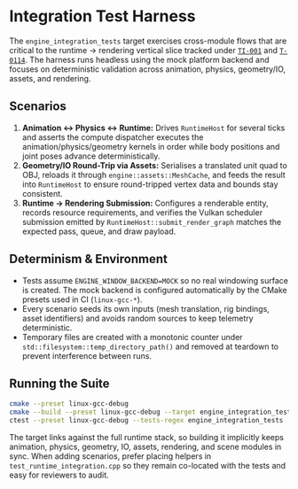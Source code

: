# Integration Test Harness

The `engine_integration_tests` target exercises cross-module flows that are
critical to the runtime → rendering vertical slice tracked under
[`TI-001`](../../docs/ROADMAP.md#ti-001-integration-suites) and
[`T-0114`](../../docs/tasks/T-0114-testing-integration-suites.md). The harness
runs headless using the mock platform backend and focuses on deterministic
validation across animation, physics, geometry/IO, assets, and rendering.

## Scenarios

1. **Animation ↔ Physics ↔ Runtime:** Drives `RuntimeHost` for several ticks and
   asserts the compute dispatcher executes the animation/physics/geometry
   kernels in order while body positions and joint poses advance deterministically.
2. **Geometry/IO Round-Trip via Assets:** Serialises a translated unit quad to
   OBJ, reloads it through `engine::assets::MeshCache`, and feeds the result into
   `RuntimeHost` to ensure round-tripped vertex data and bounds stay consistent.
3. **Runtime → Rendering Submission:** Configures a renderable entity, records
   resource requirements, and verifies the Vulkan scheduler submission emitted by
   `RuntimeHost::submit_render_graph` matches the expected pass, queue, and draw
   payload.

## Determinism & Environment

- Tests assume `ENGINE_WINDOW_BACKEND=MOCK` so no real windowing surface is
  created. The mock backend is configured automatically by the CMake presets used
  in CI (`linux-gcc-*`).
- Every scenario seeds its own inputs (mesh translation, rig bindings, asset
  identifiers) and avoids random sources to keep telemetry deterministic.
- Temporary files are created with a monotonic counter under
  `std::filesystem::temp_directory_path()` and removed at teardown to prevent
  interference between runs.

## Running the Suite

```bash
cmake --preset linux-gcc-debug
cmake --build --preset linux-gcc-debug --target engine_integration_tests
ctest --preset linux-gcc-debug --tests-regex engine_integration_tests
```

The target links against the full runtime stack, so building it implicitly keeps
animation, physics, geometry, IO, assets, rendering, and scene modules in sync.
When adding scenarios, prefer placing helpers in
`test_runtime_integration.cpp` so they remain co-located with the tests and easy
for reviewers to audit.
